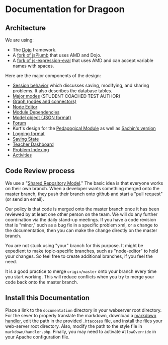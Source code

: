 # Documentation for Dragoon #

## Architecture ##

We are using:

* The [Dojo](http://dojotoolkit.org) framework.
* A [fork of jsPlumb](https://github.com/bhosaledipak/JsPlumb_Dojo_Integreate)
  that uses AMD and Dojo.
* A [fork of js-expression-eval](https://github.com/bvds/js-expression-eval) 
 that uses AMD and can accept variable names with spaces.

Here are the major components of the design:

* [Session behavior](sessions.md) which discusses saving, modifying,
  and sharing problems.  It also describes the database tables.
* [Major modes](major-modes.md) (STUDENT COACHED TEST AUTHOR)
* [Graph (nodes and connectors)](graph.md)
* [Node Editor](node-editor.md)
* [Module Dependencies](dependency_graph.html)
* [Model object (JSON format)](json-format.md)
* [Forum](forum.md)
* Kurt's design for the [Pedagogical Module](Pedagogical-Module.docx)
  as well as [Sachin's version](Pedagogical-Module-JavaScript-Version-2.docx)
* [Logging format](logs-structure.md)
* [Saving State](state.md)
* [Teacher Dashboard](dashboard.md)
* [Problem Indexing](problem_index.md)
* [Activities](activities.md)


## Code Review process ##

We use a "[Shared Repository Model](https://help.github.com/articles/using-pull-requests#shared-repository-model)."
The basic idea is that everyone works on their own branch.  When a developer
wants something merged onto the master branch, they push their branch onto
github and start a "pull request" (or send an email).

Our policy is that code is merged onto the master branch once it has
been reviewed by at least one other person on the team. We will do any
further coordination via the daily stand-up meetings.  If you have
a code revision that is "minor," such as a bug fix in a specific problem
xml, or a change to the documentation, then you can make the change
directly on the master branch.

You are not stuck using "your" branch for this purpose. It might be
expedient to make topic-specific branches, such as "node-editor" to
hold your changes. So feel free to create additional branches, if you
feel the need.

It is a good practice to merge `origin/master` onto your branch every
time you start working.  This will reduce conflicts when you 
try to merge your code back onto the master branch.


## Install this Documentation ##

Place a link to the `documentation` directory in your webserver root directory. 
For the sever to properly translate the markdown, download a 
[markdown handler](https://github.com/alue/markdown-handler), 
edit the path in the provided `.htaccess` file, and install the files your 
web-server root directory.
Also, modify the path to the style file in `markdown/handler.php`.
Finally, you may need to activate `AllowOverride` in your Apache configuration file.
